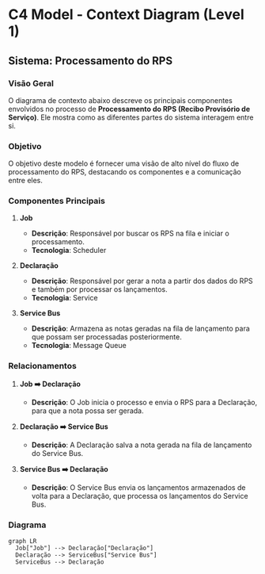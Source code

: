 # C4 Model - Context Diagram (Level 1)

## Sistema: Processamento do RPS

### Visão Geral
O diagrama de contexto abaixo descreve os principais componentes envolvidos no processo de **Processamento do RPS (Recibo Provisório de Serviço)**. Ele mostra como as diferentes partes do sistema interagem entre si.

### Objetivo
O objetivo deste modelo é fornecer uma visão de alto nível do fluxo de processamento do RPS, destacando os componentes e a comunicação entre eles.

### Componentes Principais

1. **Job**
   - **Descrição**: Responsável por buscar os RPS na fila e iniciar o processamento.
   - **Tecnologia**: Scheduler

2. **Declaração**
   - **Descrição**: Responsável por gerar a nota a partir dos dados do RPS e também por processar os lançamentos.
   - **Tecnologia**: Service

3. **Service Bus**
   - **Descrição**: Armazena as notas geradas na fila de lançamento para que possam ser processadas posteriormente.
   - **Tecnologia**: Message Queue

### Relacionamentos

1. **Job ➡️ Declaração**
   - **Descrição**: O Job inicia o processo e envia o RPS para a Declaração, para que a nota possa ser gerada.

2. **Declaração ➡️ Service Bus**
   - **Descrição**: A Declaração salva a nota gerada na fila de lançamento do Service Bus.

3. **Service Bus ➡️ Declaração**
   - **Descrição**: O Service Bus envia os lançamentos armazenados de volta para a Declaração, que processa os lançamentos do Service Bus.

### Diagrama

```mermaid
graph LR
  Job["Job"] --> Declaração["Declaração"]
  Declaração --> ServiceBus["Service Bus"]
  ServiceBus --> Declaração
